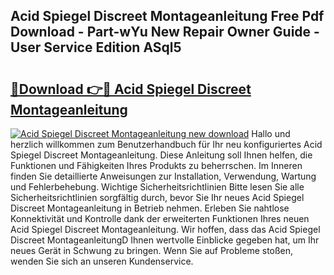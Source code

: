 ## Acid Spiegel Discreet Montageanleitung Free Pdf Download - Part-wYu New Repair Owner Guide - User Service Edition ASql5

# <h2><a href="http://df747wc.blite.top/?on=Acid+Spiegel+Discreet+Montageanleitung">🔗Download 👉🔴 Acid Spiegel Discreet Montageanleitung</a></h2>

[![Acid Spiegel Discreet Montageanleitung new download](https://i.imgur.com/lujVjoI.png)](http://df747wc.blite.top/?on=Acid+Spiegel+Discreet+Montageanleitung)
Hallo und herzlich willkommen zum Benutzerhandbuch für Ihr neu konfiguriertes Acid Spiegel Discreet Montageanleitung. Diese Anleitung soll Ihnen helfen, die Funktionen und Fähigkeiten Ihres Produkts zu beherrschen. Im Inneren finden Sie detaillierte Anweisungen zur Installation, Verwendung, Wartung und Fehlerbehebung. Wichtige Sicherheitsrichtlinien Bitte lesen Sie alle Sicherheitsrichtlinien sorgfältig durch, bevor Sie Ihr neues Acid Spiegel Discreet Montageanleitung in Betrieb nehmen. Erleben Sie nahtlose Konnektivität und Kontrolle dank der erweiterten Funktionen Ihres neuen Acid Spiegel Discreet Montageanleitung. Wir hoffen, dass das Acid Spiegel Discreet MontageanleitungD Ihnen wertvolle Einblicke gegeben hat, um Ihr neues Gerät in Schwung zu bringen. Wenn Sie auf Probleme stoßen, wenden Sie sich an unseren Kundenservice.
